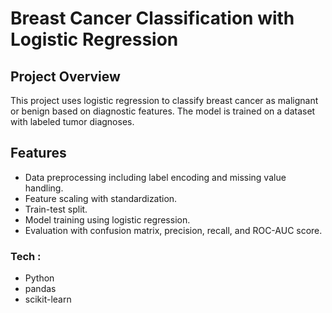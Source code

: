 # Breast Cancer Classification with Logistic Regression

## Project Overview
This project uses logistic regression to classify breast cancer as malignant or benign based on diagnostic features. The model is trained on a dataset with labeled tumor diagnoses.

## Features
- Data preprocessing including label encoding and missing value handling.
- Feature scaling with standardization.
- Train-test split.
- Model training using logistic regression.
- Evaluation with confusion matrix, precision, recall, and ROC-AUC score.

### Tech :
- Python 
- pandas
- scikit-learn
